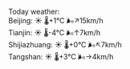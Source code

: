 Today weather:  
Beijing: ☀️   🌡️+1°C 🌬️↗15km/h  
Tianjin: ☀️   🌡️-4°C 🌬️↑7km/h  
Shijiazhuang: ☀️   🌡️+0°C 🌬️↖7km/h  
Tangshan: ☀️   🌡️+3°C 🌬️→4km/h  
